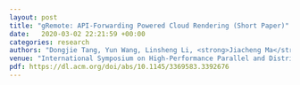 ```yaml
---
layout: post
title: "gRemote: API-Forwarding Powered Cloud Rendering (Short Paper)"
date:   2020-03-02 22:21:59 +00:00
categories: research
authors: "Dongjie Tang, Yun Wang, Linsheng Li, <strong>Jiacheng Ma</strong>, Xue Liu, Zhengwei Qi, Haibing Guan"
venue: "International Symposium on High-Performance Parallel and Distributed Computing"
pdf: https://dl.acm.org/doi/abs/10.1145/3369583.3392676
---
```

